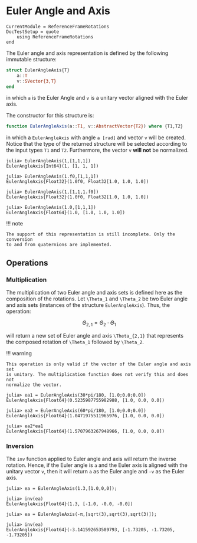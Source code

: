 Euler Angle and Axis
====================

```@meta
CurrentModule = ReferenceFrameRotations
DocTestSetup = quote
    using ReferenceFrameRotations
end
```

The Euler angle and axis representation is defined by the following immutable
structure:

```julia
struct EulerAngleAxis{T}
    a::T
    v::SVector{3,T}
end
```

in which `a` is the Euler Angle and `v` is a unitary vector aligned with the
Euler axis.

The constructor for this structure is:

```julia
function EulerAngleAxis(a::T1, v::AbstractVector{T2}) where {T1,T2}
```

in which a `EulerAngleAxis` with angle `a [rad]` and vector `v` will be created.
Notice that the type of the returned structure will be selected according to the
input types `T1` and `T2`. Furthermore, the vector `v` **will not** be
normalized.

```jldoctest
julia> EulerAngleAxis(1,[1,1,1])
EulerAngleAxis{Int64}(1, [1, 1, 1])

julia> EulerAngleAxis(1.f0,[1,1,1])
EulerAngleAxis{Float32}(1.0f0, Float32[1.0, 1.0, 1.0])

julia> EulerAngleAxis(1,[1,1,1.f0])
EulerAngleAxis{Float32}(1.0f0, Float32[1.0, 1.0, 1.0])

julia> EulerAngleAxis(1.0,[1,1,1])
EulerAngleAxis{Float64}(1.0, [1.0, 1.0, 1.0])
```

!!! note

    The support of this representation is still incomplete. Only the conversion
    to and from quaternions are implemented.

## Operations

### Multiplication

The multiplication of two Euler angle and axis sets is defined here as the
composition of the rotations. Let ``\Theta_1`` and ``\Theta_2`` be two Euler
angle and axis sets (instances of the structure `EulerAngleAxis`).  Thus, the
operation:

```math
\Theta_{2,1} = \Theta_2 \cdot \Theta_1
```

will return a new set of Euler angle and axis ``\Theta_{2,1}`` that represents
the composed rotation of ``\Theta_1`` followed by ``\Theta_2``.

!!! warning

    This operation is only valid if the vector of the Euler angle and axis set
    is unitary. The multiplication function does not verify this and does not
    normalize the vector.

```jldoctest
julia> ea1 = EulerAngleAxis(30*pi/180, [1.0;0.0;0.0])
EulerAngleAxis{Float64}(0.5235987755982988, [1.0, 0.0, 0.0])

julia> ea2 = EulerAngleAxis(60*pi/180, [1.0;0.0;0.0])
EulerAngleAxis{Float64}(1.0471975511965976, [1.0, 0.0, 0.0])

julia> ea2*ea1
EulerAngleAxis{Float64}(1.5707963267948966, [1.0, 0.0, 0.0])
```

### Inversion

The `inv` function applied to Euler angle and axis will return the inverse
rotation. Hence, if the Euler angle is `a` and the Euler axis is aligned with
the unitary vector `v`, then it will return `a` as the Euler angle and `-v` as
the Euler axis.

```jldoctest
julia> ea = EulerAngleAxis(1.3,[1.0,0,0]);

julia> inv(ea)
EulerAngleAxis{Float64}(1.3, [-1.0, -0.0, -0.0])

julia> ea = EulerAngleAxis(-π,[sqrt(3),sqrt(3),sqrt(3)]);

julia> inv(ea)
EulerAngleAxis{Float64}(-3.141592653589793, [-1.73205, -1.73205, -1.73205])
```
